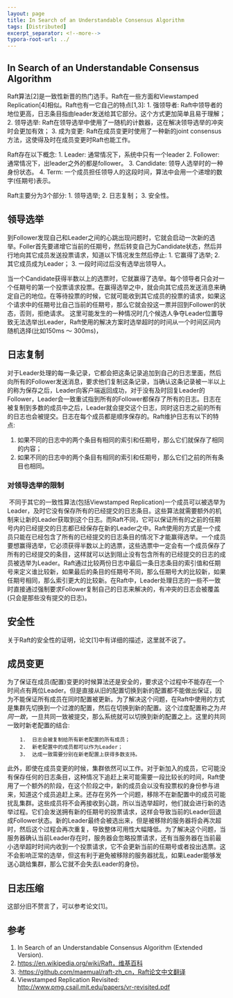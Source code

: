 ```yaml
---
layout: page
title: In Search of an Understandable Consensus Algorithm
tags: [Distributed]
excerpt_separator: <!--more-->
typora-root-url: ../
---
```




## In Search of an Understandable Consensus Algorithm

Raft算法[2]是一致性新晋的热门选手。Raft在一些方面和Viewstamped Replication[4]相似。Raft也有一它自己的特点[1,3]:
        1. 强领导者: Raft中领导者的地位更高，日志条目指由leader发送给其它部分。这个方式更加简单且易于理解；
        2. 领导选举: Raft在领导选举中使用了一随机的计数器，这在解决领导选举的冲突时会更加有效；
        3. 成为变更: Raft在成员变更时使用了一种新的joint consensus方法，这使得及时在成员变更时Raft也能工作。

Raft存在以下概念: 
        1. Leader: 通常情况下，系统中只有一个leader
        2. Follower: 通常情况下，出leader之外的都是follower。
        3. Candidate: 领导人选举时的一种身份状态。
        4. Term: 一个成员担任领导人的这段时间，算法中会用一个递增的数字(任期号)表示。

Raft主要分为3个部分: 
        1.  领导选举;
        2.   日志复制；
        3.  安全性。



## 领导选举

  到Follower发现自己和Leader之间的心跳出现问题时，它就会启动一次新的选举。Foller首先要递增它当前的任期号，然后转变自己为Candidate状态，然后并行地向其它成员发送投票请求，知道以下情况发生然后停止:
        1. 它赢得了选举;
        2. 其它成员成为Leader；
        3. 一段时间过后没有选举出领导人。

  当一个Candidate获得半数以上的选票时，它就赢得了选举。每个领导者只会对一个任期号的第一个投票请求投票。在赢得选举之中，就会向其它成员发送消息来确定自己的地位。在等待投票的时候，它就可能收到其它成员的投票的请求，如果这个请求中的任期号比自己当前的任期号，那么它就会投这一票并回到Follower的状态，否则，拒绝请求。
这里可能发生的一种情况时几个候选人争夺Leader位置导致无法选举出Leader，Raft使用的解决方案时选举超时的时间从一个时间区间内随机选择(比如150ms ～ 300ms)，



## 日志复制

  对于Leader处理的每一条记录，它都会把这条记录追加到自己的日志里面，然后向所有的Follower发送消息，要求他们复制这条记录，当确认这条记录被一半以上的称为保存之后，Leader向客户端返回成功，对于没有及时回复Leader的Follower，Leader会一致重试指到所有的Follower都保存了所有的日志。日志在被复制到多数的成员中之后，Leader就会提交这个日志，同时这日志之前的所有的日志也会被提交。日志在每个成员都是顺序保存的。Raft维护日志有以下的特点:

1. 如果不同的日志中的两个条目有相同的索引和任期号，那么它们就保存了相同的内容；
2. 如果不同的日志中的两个条目有相同的索引和任期号，那么它们之前的所有条目也相同。



### 对领导选举的限制

​    不同于其它的一致性算法(包括Viewstamped Replication)一个成员可以被选举为Leader，及时它没有保存所有的已经提交的日志条目。这些算法就需要额外的机制来让新的Leader获取到这个日志。而Raft不同，它可以保证所有的之前的任期号内的已经提交的日志都已经保存在新的Leader之中。
​    Raft使用的方式是一个成员只能在已经包含了所有的已经提交的日志条目的情况下才能赢得选举。一个成员要想赢得选举，它必须获得半数以上的选票，这些选票中一定会有一个成员保存了所有的已经提交的条目，这样就可以达到阻止没有包含所有的已经提交的日志的成员被选举为Leader。
​    Raft通过比较两份日志中最后一条日志条目的索引值和任期号来定义谁比较新，如果最后的条目的任期号不同，那么任期号大的比较新，如果任期号相同，那么索引更大的比较新。在Raft中，Leader处理日志的一些不一致时直接通过强制要求Follower复制自己的日志来解决的，有冲突的日志会被覆盖(只会是那些没有提交的日志)。



## 安全性

 关于Raft的安全性的证明，论文[1]中有详细的描述，这里就不说了。



## 成员变更

  为了保证在成员(配置)变更的时候算法还是安全的，要求这个过程中不能存在一个时间点有两位Leader。但是直接从旧的配置切换到新的配置都不能做出保证，因为不能保证所有成员在同时配置被更新。为了解决这个问题，在Raft中使用的方式是集群先切换到一个过渡的配置，然后在切换到新的配置。这个过度配置称之为*共同一致*，一旦共同一致被提交，那么系统就可以切换到新的配置之上。这里的共同一致时新老配置的结合:

        1.  日志会被复制给所有新老配置的所有成员；
        2.  新老配置中的成员都可以作为Leader；
        3.  达成一致需要分别在新老配置上获得多数支持。

  此外，即使在成员变更的时候，集群依然可以工作。对于新加入的成员，它可能没有保存任何的日志条目，这种情况下追赶上来可能需要一段比较长的时间，Raft使用了一个额外的阶段，在这个阶段之中，新的成员会以没有投票权的身份参与进来，知道这个成员追赶上来。还存在另外一个问题，移除不在新配置中的成员可能扰乱集群。这些成员将不会再接收到心跳，所以当选举超时，他们就会进行新的选举过程。它们会发送拥有新的任期号的投票请求，这样会导致当前的Leader回退成Follower状态。新的Leader最终会被选出来，但是被移除的服务器将会再次超时，然后这个过程会再次重复，导致整体可用性大幅降低。为了解决这个问题，当服务器确认当前Leader存在时，服务器会忽略投票请求，还有当服务器在当前最小选举超时时间内收到一个投票请求，它不会更新当前的任期号或者投出选票。这不会影响正常的选举，但这有利于避免被移除的服务器扰乱，如果Leader能够发送心跳给集群，那么它就不会失去Leader的身份。



## 日志压缩

  这部分旧不赘言了，可以参考论文[1]。



## 参考
1. In Search of an Understandable Consensus Algorithm (Extended Version).
2. https://en.wikipedia.org/wiki/Raft，维基百科
3. :https://github.com/maemual/raft-zh_cn，Raft论文中文翻译
4. Viewstamped Replication Revisited: http://www.pmg.csail.mit.edu/papers/vr-revisited.pdf
